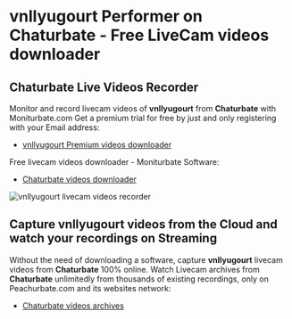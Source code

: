 # vnllyugourt Performer on Chaturbate - Free LiveCam videos downloader

## Chaturbate Live Videos Recorder

Monitor and record livecam videos of **vnllyugourt** from **Chaturbate** with Moniturbate.com
Get a premium trial for free by just and only registering with your Email address:
* [vnllyugourt Premium videos downloader](https://moniturbate.com/request-demo-licence-key.html)

Free livecam videos downloader - Moniturbate Software:
* [Chaturbate videos downloader](https://moniturbate.com/moniturbate-download-software.html)

![vnllyugourt livecam videos recorder](https://peachurnet.com/templates/moniturbate-software.png)


## Capture vnllyugourt videos from the Cloud and watch your recordings on Streaming

Without the need of downloading a software, capture **vnllyugourt** livecam videos from **Chaturbate** 100% online.
Watch Livecam archives from **Chaturbate** unlimitedly from thousands of existing recordings, only on Peachurbate.com and its websites network:
* [Chaturbate videos archives](https://peachurnet.com/)